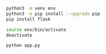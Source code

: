 ```bash
python3 -m venv env
python3 -m pip install --upgrade pip
pip install flask 
```

```bash
source env/bin/activate
deactivate
```

```bash 
python app.py
```
